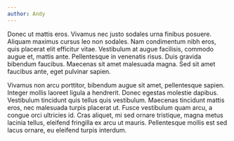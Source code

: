```yaml
---
author: Andy
---
```


 Donec ut mattis eros. Vivamus nec justo sodales urna finibus posuere. Aliquam maximus cursus leo non sodales. Nam condimentum nibh eros, quis placerat elit efficitur vitae. Vestibulum at augue facilisis, commodo augue et, mattis ante. Pellentesque in venenatis risus. Duis gravida bibendum faucibus. Maecenas sit amet malesuada magna. Sed sit amet faucibus ante, eget pulvinar sapien.

Vivamus non arcu porttitor, bibendum augue sit amet, pellentesque sapien. Integer mollis laoreet ligula a hendrerit. Donec egestas molestie dapibus. Vestibulum tincidunt quis tellus quis vestibulum. Maecenas tincidunt mattis eros, nec malesuada turpis placerat ut. Fusce vestibulum quam arcu, a congue orci ultricies id. Cras aliquet, mi sed ornare tristique, magna metus lacinia tellus, eleifend fringilla ex arcu ut mauris. Pellentesque mollis est sed lacus ornare, eu eleifend turpis interdum.